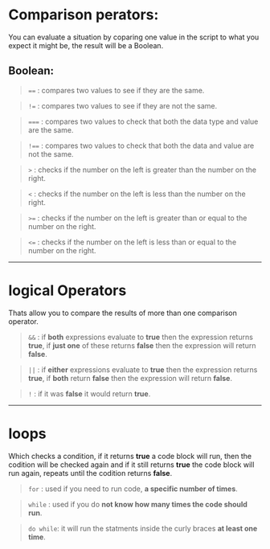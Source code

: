 # Comparison perators:
 You can evaluate a situation by coparing one value in the script to what you expect it might be, the result will be a Boolean.

 ## Boolean:
>  `==`  : compares two values to see if they are the same.  

>  `!=`  : compares two values to see if they are not the same.  

>  `===` : compares two values to check that both the data type and value are the same.  

>  `!==` : compares two values to check that both the data and value are not the same.     

>  `>`   : checks if the number on the left is greater than the number on the right.  

>  `<`   : checks if the number on the left is less than the number on the right.  

>  `>=`  : checks if the number on the left is greater than or equal to the number on the right.  

>  `<=`  : checks if the number on the left is less than or equal to the number on the right.  


----------------------------------------

# logical Operators 
Thats allow  you to compare the results of more than one comparison operator.

> `&&`  : if **both** expressions evaluate to **true** then the expression returns **true**, if **just one** of these returns **false** then the expression will return **false**.  

> `||`  : if **either** expressions evaluate to **true** then the expression returns **true**, if **both** return **false** then the expression will return **false**.  

> `!`   : if it was **false** it would return **true**.  


-----------------------------
# loops

Which checks a condition, if it returns **true** a code block will run, then the codition will be checked again and if it still returns **true** the code block will run again, repeats until the codition returns **false**.

> `for`     : used if you need to run code, **a specific number of times**.  

> `while`   : used if you do **not know how many times the code should run**.  

> `do while`: it will run the statments inside the curly braces **at least one time**.  
